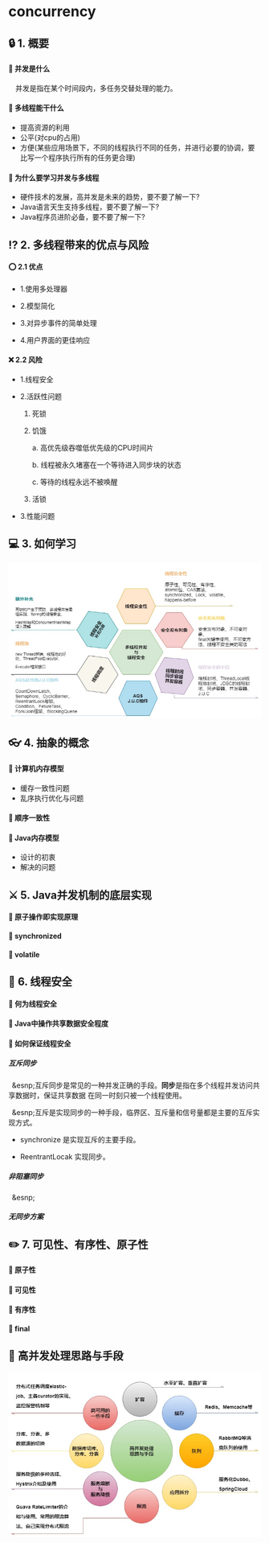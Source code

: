 # concurrency
## :lock:  1. 概要
#### :key: 并发是什么
&ensp;&ensp;并发是指在某个时间段内，多任务交替处理的能力。
#### :key: 多线程能干什么
* 提高资源的利用
* 公平(对cpu的占用)
* 方便(某些应用场景下，不同的线程执行不同的任务，并进行必要的协调，要比写一个程序执行所有的任务更合理)
#### :key: 为什么要学习并发与多线程
* 硬件技术的发展，高并发是未来的趋势，要不要了解一下?
* Java语言天生支持多线程，要不要了解一下?
* Java程序员进阶必备，要不要了解一下?
## :interrobang:  2. 多线程带来的优点与风险

#### :o: 2.1 优点
* 1.使用多处理器

* 2.模型简化

* 3.对异步事件的简单处理

* 4.用户界面的更佳响应

#### :x: 2.2 风险
* 1.线程安全

* 2.活跃性问题
    1. 死锁
    2. 饥饿
    
        a. 高优先级吞噬低优先级的CPU时间片
        
        b. 线程被永久堵塞在一个等待进入同步块的状态
        
        c. 等待的线程永远不被唤醒
    3. 活锁
* 3.性能问题
## :computer:  3. 如何学习
![image](https://github.com/FunCheney/concurrency/blob/master/src/Image/abstract_01.jpg "abstract")

## :eyeglasses:  4. 抽象的概念
#### :bookmark_tabs:  计算机内存模型
* 缓存一致性问题
* 乱序执行优化与问题
#### :bookmark_tabs:  顺序一致性

#### :bookmark_tabs:  Java内存模型
* 设计的初衷
* 解决的问题

## :crossed_swords:  5. Java并发机制的底层实现
#### :notebook: 原子操作即实现原理
#### :notebook: synchronized
#### :notebook: volatile


## :eyes:  6. 线程安全
#### :memo: 何为线程安全
#### :memo: Java中操作共享数据安全程度
#### :memo: 如何保证线程安全
#####  互斥同步
&ensp;&esnp;互斥同步是常见的一种并发正确的手段。**同步**是指在多个线程并发访问共享数据时，保证共享数据
在同一时刻只被一个线程使用。

&ensp;&esnp;互斥是实现同步的一种手段，临界区、互斥量和信号量都是主要的互斥实现方式。

* synchronize 是实现互斥的主要手段。

* ReentrantLocak 实现同步。

##### 非阻塞同步

&ensp;&esnp;

##### 无同步方案

## :pencil2:  7. 可见性、有序性、原子性
#### :memo: 原子性

#### :memo: 可见性

#### :memo: 有序性

#### :notebook: final




## :link:  高并发处理思路与手段
![image](https://github.com/FunCheney/concurrency/blob/master/src/Image/way.jpg "处理方式与手段")



 
 
